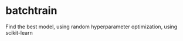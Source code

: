 batchtrain
==========

Find the best model, using random hyperparameter optimization, using scikit-learn
